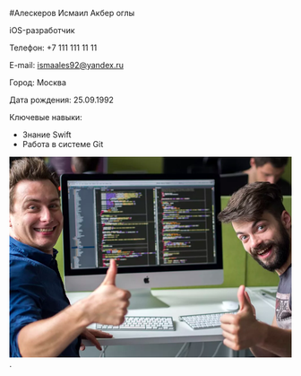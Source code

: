 #Алескеров Исмаил Акбер оглы

iOS-разработчик

Телефон: +7 111 111 11 11

E-mail: ismaales92@yandex.ru

Город: Москва

Дата рождения: 25.09.1992


Ключевые навыки:
- Знание Swift
- Работа в системе Git

![Фото](img/ava.png).
